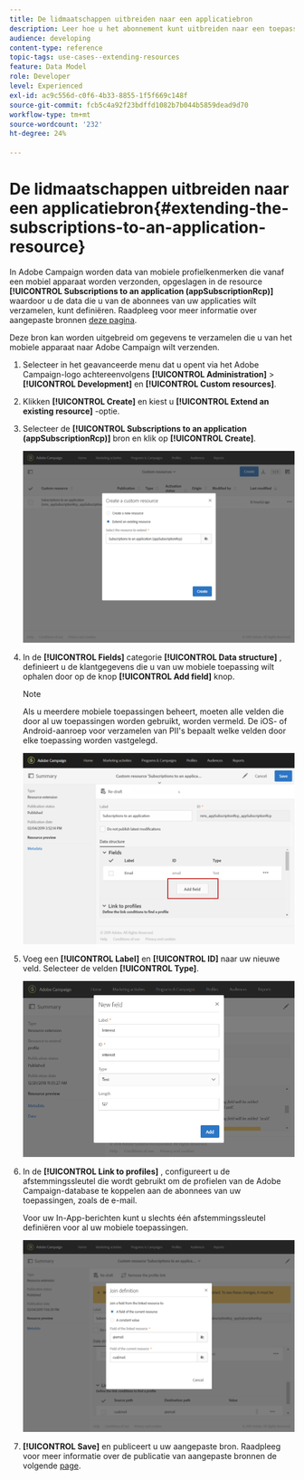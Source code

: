 ```yaml
---
title: De lidmaatschappen uitbreiden naar een applicatiebron
description: Leer hoe u het abonnement kunt uitbreiden naar een toepassingsbron
audience: developing
content-type: reference
topic-tags: use-cases--extending-resources
feature: Data Model
role: Developer
level: Experienced
exl-id: ac9c556d-c0f6-4b33-8855-1f5f669c148f
source-git-commit: fcb5c4a92f23bdffd1082b7b044b5859dead9d70
workflow-type: tm+mt
source-wordcount: '232'
ht-degree: 24%

---
```


# De lidmaatschappen uitbreiden naar een applicatiebron{#extending-the-subscriptions-to-an-application-resource}

In Adobe Campaign worden data van mobiele profielkenmerken die vanaf een mobiel apparaat worden verzonden, opgeslagen in de resource **[!UICONTROL Subscriptions to an application (appSubscriptionRcp)]** waardoor u de data die u van de abonnees van uw applicaties wilt verzamelen, kunt definiëren. Raadpleeg voor meer informatie over aangepaste bronnen [deze pagina](../../developing/using/key-steps-to-add-a-resource.md).

Deze bron kan worden uitgebreid om gegevens te verzamelen die u van het mobiele apparaat naar Adobe Campaign wilt verzenden.

1. Selecteer in het geavanceerde menu dat u opent via het Adobe Campaign-logo achtereenvolgens **[!UICONTROL Administration]** > **[!UICONTROL Development]** en **[!UICONTROL Custom resources]**.
1. Klikken **[!UICONTROL Create]** en kiest u **[!UICONTROL Extend an existing resource]** -optie.
1. Selecteer de **[!UICONTROL Subscriptions to an application (appSubscriptionRcp)]** bron en klik op **[!UICONTROL Create]**.

   ![](assets/in_app_personal_data_4.png)

1. In de **[!UICONTROL Fields]** categorie **[!UICONTROL Data structure]** , definieert u de klantgegevens die u van uw mobiele toepassing wilt ophalen door op de knop **[!UICONTROL Add field]** knop.

   >[!NOTE]
   >
   >Als u meerdere mobiele toepassingen beheert, moeten alle velden die door al uw toepassingen worden gebruikt, worden vermeld. De iOS- of Android-aanroep voor verzamelen van PII&#39;s bepaalt welke velden door elke toepassing worden vastgelegd.

   ![](assets/in_app_personal_data.png)

1. Voeg een **[!UICONTROL Label]** en **[!UICONTROL ID]** naar uw nieuwe veld. Selecteer de velden **[!UICONTROL Type]**.

   ![](assets/schema_extension_uc9.png)

1. In de **[!UICONTROL Link to profiles]** , configureert u de afstemmingssleutel die wordt gebruikt om de profielen van de Adobe Campaign-database te koppelen aan de abonnees van uw toepassingen, zoals de e-mail.

   Voor uw In-App-berichten kunt u slechts één afstemmingssleutel definiëren voor al uw mobiele toepassingen.

   ![](assets/in_app_personal_data_3.png)

1. **[!UICONTROL Save]** en publiceert u uw aangepaste bron. Raadpleeg voor meer informatie over de publicatie van aangepaste bronnen de volgende [page](../../developing/using/updating-the-database-structure.md#publishing-a-custom-resource).

